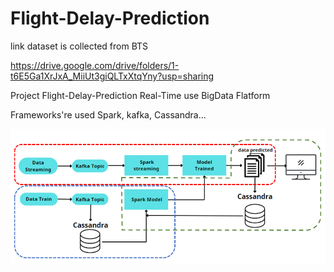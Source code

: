 # Flight-Delay-Prediction

link dataset is collected from BTS

https://drive.google.com/drive/folders/1-t6E5Ga1XrJxA_MiiUt3giQLTxXtqYny?usp=sharing

Project Flight-Delay-Prediction Real-Time use BigData Flatform 

Frameworks're used Spark, kafka, Cassandra...


![alt text](https://github.com/minhtritri/Flight-Delay-Prediction/blob/main/data_final/flow2.0.png)
